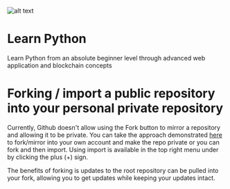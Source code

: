 ![alt text][logo]

[logo]: http://dev.chainhaus.com/wp-content/uploads/2018/09/chainhaus.png "Chainhaus"

# Learn Python

Learn Python from an absolute beginner level through advanced web application and blockchain concepts

# Forking / import a public repository into your personal private repository

Currently, Github doesn't allow using the Fork button to mirror a repository and allowing it to be private. You can take the approach demonstrated [here](https://help.github.com/articles/duplicating-a-repository/) to fork/mirror into your own account and make the repo private or you can fork and then import. Using import is available in the top right menu under by clicking the plus (+) sign.

The benefits of forking is updates to the root repository can be pulled into your fork, allowing you to get updates while keeping your updates intact.
